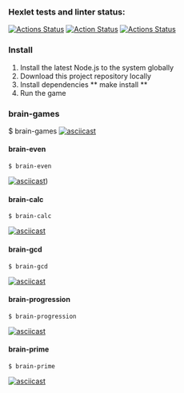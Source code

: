 ### Hexlet tests and linter status:
[![Actions Status](https://github.com/nbadin/frontend-project-lvl1/workflows/hexlet-check/badge.svg)](https://github.com/nbadin/frontend-project-lvl1/actions)  [![Action Status](https://api.codeclimate.com/v1/badges/a99a88d28ad37a79dbf6/maintainability)](https://codeclimate.com/github/codeclimate/codeclimate/maintainability)  [![Actions Status](https://github.com/nbadin/frontend-project-lvl1/actions/workflows/linter.yml/badge.svg)](https://github.com/nbadin/frontend-project-lvl1/actions)

### Install
1. Install the latest Node.js to the system globally
1. Download this project repository locally
1. Install dependencies ** make install **
1. Run the game

### brain-games
$ brain-games
[![asciicast](https://asciinema.org/a/yxOyUdXy0DCnPisGjGrN3gLmR.svg)](https://asciinema.org/a/yxOyUdXy0DCnPisGjGrN3gLmR)

#### brain-even
```
$ brain-even
```
[![asciicast](https://asciinema.org/a/odbkwBO3BuVUS6WOhnpOUdTte.svg)](https://asciinema.org/a/odbkwBO3BuVUS6WOhnpOUdTte))

#### brain-calc
```
$ brain-calc
```
[![asciicast](https://asciinema.org/a/01LLbFRxlgqvjBog1htVyaRo4.svg)](https://asciinema.org/a/01LLbFRxlgqvjBog1htVyaRo4)

#### brain-gcd
```
$ brain-gcd
```
[![asciicast](https://asciinema.org/a/fnFOSHEh8OCkMhTYFBwsXJFSH.svg)](https://asciinema.org/a/fnFOSHEh8OCkMhTYFBwsXJFSH)

#### brain-progression
```
$ brain-progression
```
[![asciicast](https://asciinema.org/a/CHVAFPWINlJKwkQVpnBTXlbPO.svg)](https://asciinema.org/a/CHVAFPWINlJKwkQVpnBTXlbPO)

#### brain-prime
```
$ brain-prime
```
[![asciicast](https://asciinema.org/a/PoE782QdOdbrSNAPmUrweAZyt.svg)](https://asciinema.org/a/PoE782QdOdbrSNAPmUrweAZyt)

